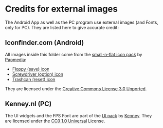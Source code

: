 # Credits for external images

The Android App as well as the PC program use external images (and Fonts, only for PC). They are listed here to give accurate credit:

## Iconfinder.com (Android)

All images inside this folder come from the
[small-n-flat icon pack](https://www.iconfinder.com/iconsets/small-n-flat) by
[Paomedia](https://www.iconfinder.com/paomedia):

- [Floppy (save) icon](https://www.iconfinder.com/icons/285657/floppy_guardar_save_icon)
- [Screwdriver (option) icon](https://www.iconfinder.com/icons/299100/screwdriver_wrench_icon)
- [Trashcan (reset) icon](https://www.iconfinder.com/icons/299071/trashcan_icon)

They are licensed under the [Creative Commons License 3.0 Unported](https://creativecommons.org/licenses/by/3.0/).

## Kenney.nl (PC)

The UI widgets and the FPS Font are part of the
[UI pack](https://kenney.nl/assets/ui-pack) by [Kenney](https://kenney.nl/).
They are licensed under the [CC0 1.0 Universal](https://creativecommons.org/publicdomain/zero/1.0/) License.